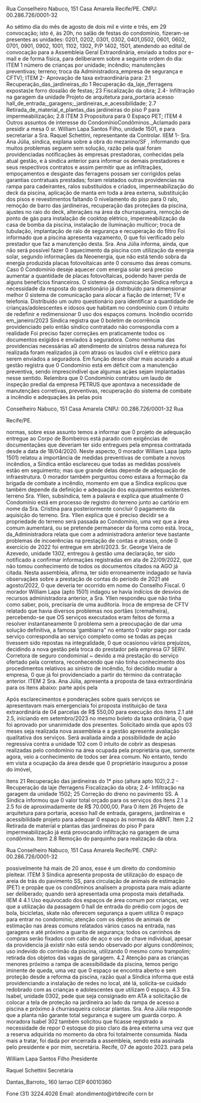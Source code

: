 Rua Conselheiro Nabuco, 151 Casa Amarela Recife/PE. CNPJ: 00.286.726/0001-32

<!-- image -->

Ao sétimo dia do mês de agosto de dois mil e vinte e três, em 29 convocação; isto é, às 20h, no salão de festas do condomínio, fizeram-se presentes as unidades: 0201, 0202, 0301, 0302, 0401,0502, 0601, 0602, 0701, 0901, 0902, 1001, 1102, 1302, P/P 1402, 1501, atendendo ao edital de convocação para a Assembleia Geral Extraordinária, enviado a todos por e-mail e de forma física, para deliberarem sobre a seguinte ordem do dia: ITEM 1 número de crianças por unidade; incêndio; manutençães preventivas; terreno; troca da Administradora\_empresa de segurança e CFTV); ITEM 2- Aprovação de taxa extraordinária para: 2.1 Recuperação\_das\_jardineiras\_do 1 Recuperação da\_laje\_(ferragens expostas)e forro dosalão de festas; 23 Fiscalização da obra; 2.4- Infiltração na garagem da unidade Projeto de arquitetura para\_portaria acesso hall\_de\_entrada;\_garagens;\_jardineiras\_e\_acessibilidade; 2.7 Retirada\_de\_material\_e\_plantas\_das jardineiras do piso P para impermeabilização; 2.8 ITEM 3 Propositura para 0 Espaço PET; ITEM 4 Outros assuntos de interesse do CondomínioCondôminos.\_Aclamado para presidir a mesa 0 sr. William Lapa Santos Filho, unidade 1501, e para secretariar a Sra. Raquel Schettini, representante da Controlar. IIEM 1- Sra. Ana Júlia, síndica, explana sobre a obra do mezanino/SF , informando que muitos problemas seguem sem solução, razão pela qual foram providenciadas notificaçães às empresas prestadoras, conhecidas pela atual gestão, e à sindica anterior para informar os demais prestadores e seus respectivos contratos e assim permitir que as infiltraçães, empoçamentos e desgaste das ferragens possam ser corrigidos pelas garantias contratuais   prestadas; foram relatados outras   providencias na rampa para cadeirantes, ralos substituídos e criados, impermeabilização do deck da piscina, aplicação de manta em toda a área externa, substituição dos pisos e revestimentos faltando 0 nivelamento do piso para 0 ralo, remoção de barro das jardineiras, recuperação das proteçães da piscina, ajustes no raio do deck, alteraçães na área da churrasqueira, remoção de ponto de gás para instalação de cooktop elétrico, impermeabilização da casa de bomba da piscina, instalação de iluminação multicor; troca de tubulação, implantação de ralo de segurança e recuperação do filtro Foi informado que a piscina apresenta vazamento, 0 que foi verificado pelo prestador que faz a manutenção desta. Sra. Ana Júlia informa, ainda, que não será possível fazer 0 aquecimento da piscina com utilização da energia solar, segundo informaçães da Neoenergia, que não está tendo sobra da energia produzida placas fotovoltaicas ante 0 consumo das áreas comuns. Caso 0 Condomínio deseje aquecer com energia solar será preciso aumentar a quantidade de placas fotovoltaicas, podendo haver perda de alguns benefícios financeiros. O sistema de comunicação Síndica reforça a necessidade da resposta do questionário já distribuído para dimensionar melhor 0 sistema de comunicação para alocar a fiação de internet; TV e telefonia. Distribuído um outro questionário para identificar a quantidade de crianças/adolescentes e idosos que habitam no condomínio com 0 intuito de redefinir e redimensionar 0 uso dos espaços comuns.  Incêndio ocorrido em\_janeiro/2023 Síndica registra que 0 boletim de ocorrência providenciado pelo então síndico contratado não correspondia com a realidade Foi preciso fazer correçães em praticamente todos os documentos exigidos e enviados à seguradora. Como nenhuma das providencias necessárias a0 atendimento de sinistros dessa natureza foi realizada foram realizados já com atraso os laudos civil e elétrico para serem enviados a seguradora. Em função desse olhar mais acurado a atual gestão registra que 0 Condomínio está em déficit com a manutenção preventiva, sendo imprescindível que algumas açães sejam implantadas nesse sentido. Relembra que 0 Condomínio contratou um laudo de inspeção predial da empresa PETRUS que apontava a necessidade de manutençães corretivas, preventivas, recuperação do sistema de combate a incêndio e adequaçães às pelas pois

<!-- image -->

Conselheiro Nabuco, 151 Casa Amarela CNPJ: 00.286.726/0001-32 Rua

Recife/PE.

<!-- image -->

normas, sobre esse assunto temos a informar que 0 projeto de adequação entregue ao Corpo de Bombeiros está parado com exigências de documentaçães que deveriam ter sido entregues pela empresa contratada desde a data de 18/04/2020. Neste aspecto, 0 morador William Lapa (apto 1501) relatou a importância de medidas   preventivas de combate a novos  incêndios, a Síndica então esclareceu que todas as medidas possíveis estão em seguimento; mas que grande delas depende de adequação de infraestrutura. 0 morador também perguntou como estava a formação da brigada de combate a incêndio, momento em que a Síndica explicou que também depende da definição e adequação dos equipamentos existentes. Ierreno Sra. Yllen, subsíndica, tem a palavra e explica que atualmente 0 Condomínio está em processo de registro do terreno junto ao cartório em nome da Sra. Cristina para posteriormente concluir 0 pagamento da aquisição do terreno. Sra. Yllen explica que é preciso decidir se a propriedade do terreno será passada ao Condomínio, uma vez que a área comum aumentará, ou se pretende permanecer da forma como está. Iroca\_ da\_Administradora relata que com a administradora anterior teve bastante problemas de incoerências na prestação de contas e atrasos, onde 0 exercício de 2022 foi entregue em abril/2023. Sr. George Vieira de Azevedo, unidade 1302, entregou à gestão uma declaração, ter sido notificado a confirmar informaçães registradas em ata de 22/09/2022, que não tomou conhecimento de todos os documentos citados na AGO já citada. Nesta assembleia, afirma, ter sido erroneamente indagado se havia observaçães sobre a prestação de contas do período de 2021 até agosto/2022, 0 que deveria ter ocorrido em nome do Conselho Fiscal. 0 morador William Lapa (apto 1501) indagou se havia indícios de desvios de recursos administradora anterior, a Sra. Yllen respondeu que não tinha como saber, pois, precisaria de uma auditoria. Iroca de empresa de CFTV relatado que havia   diversos   problemas nos portães (cremalheira),   percebendo-se que OS serviços executados eram feitos de forma a resolver instantaneamente 0 problema sem a preocupação de dar uma solução definitiva, a famosa 'gambiarra" no entanto 0 valor pago por cada serviço correspondia ao serviço completo como se todas as peças tivessem sido repostas na integralidade, 0 que ocasionou vários prejuízos, decidindo a nova gestão pela troca do prestador pela empresa G7 SERV. Corretora de seguro condominial ~ devido a má prestação do serviço ofertado pela corretora, reconhecendo que não tinha conhecimento dos procedimentos relativos ao  sinistro de incêndio, foi decidido mudar a empresa, 0 que já foi providenciado a partir do término da contratação anterior. ITEM 2 Sra. Ana Júlia, apresenta a proposta de taxa extraordinária para os itens abaixo: parte após pela

Após esclarecimentos e ponderaçães sobre quais serviços se apresentavam mais emergenciais foi proposta instituição de taxa extraordinária de 04 parcelas de R$ 550,00 para execução dos itens 2.1 até 2.5, iniciando em setembro/2023 no mesmo boleto da taxa ordinária, 0 que foi aprovado por unanimidade dos presentes. Solicitado ainda que após 03 meses seja realizada nova assembleia e a gestão apresente avaliação qualitativa dos serviços. Será avaliada ainda a possibilidade de ação regressiva contra a unidade 102 com 0 intuito de cobrir as despesas realizadas pelo condomínio na área ocupada pela proprietária que, somente agora, veio a conhecimento de todos ser área comum. No entanto, tendo em vista a ocupação da área desde que 0 proprietário inaugurou a posse do imóvel,

Itens 21 Recuperação das jardineiras do 1* piso (altura apto 102);2.2 - Recuperação da laje (ferragens Fiscalização da obra; 2.4- Infiltração na garagem da unidade 1502; 25 Correção do dreno no pavimento SS. A Síndica informou que 0 valor total orçado para os serviços dos itens 2.1 a 2.5 foi de aproximadamente de R$ 70.000,00. Para 0 item 26 Projeto de arquitetura para portaria, acesso hall de entrada, garagens, jardineiras e acessibilidade projeto para adequar 0 espaço às normas da ABNT. Item 2.2 Retirada de material e plantas das jardineiras do piso P para impermeabilização já está provocando infiltração na garagem de uma condômina. Item 2.8 Remoção do parquinho para realização da obra.

<!-- image -->

Rua Conselheiro Nabuco, 151 Casa Amarela Recife/PE. CNPJ: 00.286.726/0001-32

<!-- image -->

possivelmente há mais de 20 anos, esse é um direito do condomínio pleitear. ITEM 3 Síndica apresenta proposta de utilização do espaço de areia de trás do pavimento SS, para circulação de animais de estimação (PET) e propãe que os condôminos analisem a proposta para mais adiante ser deliberado; quando será apresentada uma proposta mais detalhada. IIEM 4 4.1 Uso equivocado dos espaços de área comum por crianças, vez que a utilização da passagem 0 hall de entrada do prédio com jogos de bola, bicicletas, skate não oferecem segurança a quem utiliza 0 espaço para entrar no condomínio; atenção com os dejetos de animais de estimação nas áreas comuns relatados vários casos na entrada, nas garagens e até próximo a guarita de segurança; todos os carrinhos de compras serão fixados com cabo de aço e uso de chave individual, apesar da providencia já existir não está sendo observado por alguns condôminos; uso indevido do corrimão da piscina, utilizando 0 mesmo como trampolim; retirada dos objetos das vagas de garagem. 4.2 Atenção para as crianças menores próximo a rampa de acessibilidade da piscina, temos perigo iminente de queda, uma vez que 0 espaço se encontra aberto e sem proteção desde a reforma da piscina, razão qual a Síndica informa que está  providenciando a instalação de redes no local, até lá, solicita-se cuidado redobrado com as crianças e adolescentes que utilizam 0 espaço. 4.3 Sra. Isabel, unidade 0302, pede que seja consignado em ATA a solicitação de colocar a tela de proteção na jardineira ao lado da rampa de acesso a piscina e próximo à churrasqueira colocar plantas. Sra. Ana Júlia responde que a planta não garante total segurança e sugere um guarda corpo. A moradora Isabel 302 também solicitou que ficasse registrado a necessidade de repor 0 estoque do piso claro da área externa uma vez que a reserva adquirida no momento da obra foi totalmente consumida. Nada mais a tratar, foi dada por encerrada a assembleia, sendo esta assinada pelo presidente e por mim, secretária. Recife, 07 de agosto 2023. para pela

<!-- image -->

<!-- image -->

William Lapa Santos Filho Presidente

Raquel Schettini Secretária

Dantas\_Barroto\_ 160 Iarrao CEP 60010360

Fone (31) 3224.4026 Email: atondimento@irtdrecife corn br

<!-- image -->